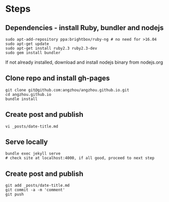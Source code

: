 # Steps

## Dependencies - install Ruby, bundler and nodejs

    sudo apt-add-repository ppa:brightbox/ruby-ng # no need for >16.04
    sudo apt-get update
    sudo apt-get install ruby2.3 ruby2.3-dev
    sudo gem install bundler

If not already installed, download and install nodejs binary from nodejs.org

## Clone repo and install gh-pages

    git clone git@github.com:angzhou/angzhou.github.io.git
    cd angzhou.github.io
    bundle install

## Create post and publish

    vi _posts/date-title.md

## Serve locally

    bundle exec jekyll serve
    # check site at localhost:4000, if all good, proceed to next step

## Create post and publish

    git add _posts/date-title.md
    git commit -a -m 'comment'
    git push
